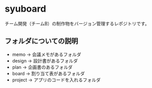 # syuboard
チーム開発（チームB）の制作物をバージョン管理するレポジトリです。

## フォルダについての説明
- memo -> 会議メモがあるフォルダ
- design -> 設計書があるフォルダ
- plan -> 企画書のあるフォルダ
- board -> 割り当て表があるフォルダ
- project -> アプリのコードを入れるフォルダ
